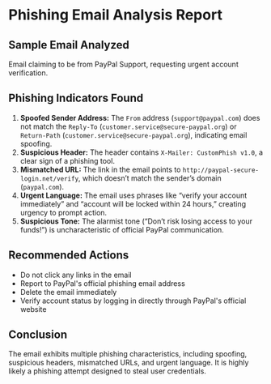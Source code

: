 # Phishing Email Analysis Report

## Sample Email Analyzed
Email claiming to be from PayPal Support, requesting urgent account verification.

## Phishing Indicators Found
1. **Spoofed Sender Address:** The `From` address (`support@paypal.com`) does not match the `Reply-To` (`customer.service@secure-paypal.org`) or `Return-Path` (`customer.service@secure-paypal.org`), indicating email spoofing.
2. **Suspicious Header:** The header contains `X-Mailer: CustomPhish v1.0`, a clear sign of a phishing tool.
3. **Mismatched URL:** The link in the email points to `http://paypal-secure-login.net/verify`, which doesn’t match the sender’s domain (`paypal.com`).
4. **Urgent Language:** The email uses phrases like “verify your account immediately” and “account will be locked within 24 hours,” creating urgency to prompt action.
5. **Suspicious Tone:** The alarmist tone (“Don’t risk losing access to your funds!”) is uncharacteristic of official PayPal communication.

## Recommended Actions
- Do not click any links in the email
- Report to PayPal's official phishing email address
- Delete the email immediately
- Verify account status by logging in directly through PayPal's official website
  
## Conclusion
The email exhibits multiple phishing characteristics, including spoofing, suspicious headers, mismatched URLs, and urgent language. It is highly likely a phishing attempt designed to steal user credentials.
